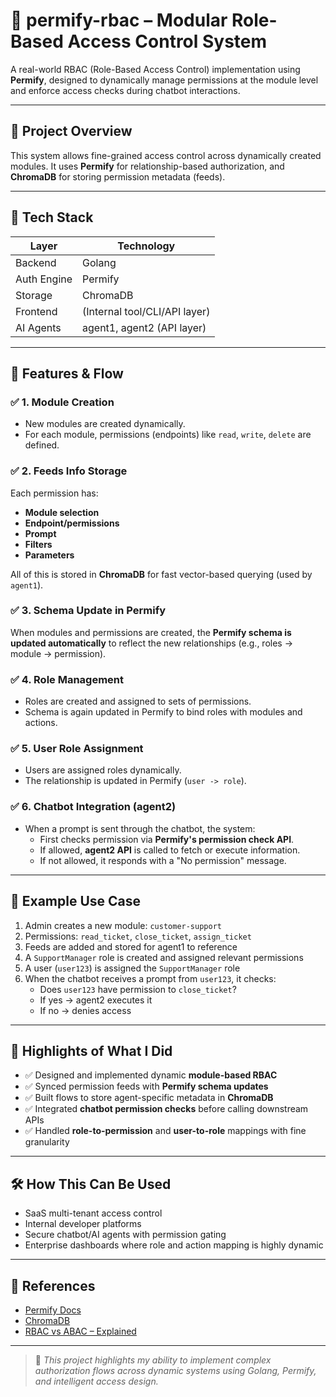 # 🔐 permify-rbac – Modular Role-Based Access Control System

A real-world RBAC (Role-Based Access Control) implementation using **Permify**, designed to dynamically manage permissions at the module level and enforce access checks during chatbot interactions.

---

## 📌 Project Overview

This system allows fine-grained access control across dynamically created modules. It uses **Permify** for relationship-based authorization, and **ChromaDB** for storing permission metadata (feeds).

---

## 🧱 Tech Stack

| Layer       | Technology     |
|-------------|----------------|
| Backend     | Golang         |
| Auth Engine | Permify        |
| Storage     | ChromaDB       |
| Frontend    | (Internal tool/CLI/API layer) |
| AI Agents   | agent1, agent2 (API layer) |

---

## 🧠 Features & Flow

### ✅ 1. **Module Creation**
- New modules are created dynamically.
- For each module, permissions (endpoints) like `read`, `write`, `delete` are defined.

### ✅ 2. **Feeds Info Storage**
Each permission has:
- **Module selection**
- **Endpoint/permissions**
- **Prompt**
- **Filters**
- **Parameters**

All of this is stored in **ChromaDB** for fast vector-based querying (used by `agent1`).

### ✅ 3. **Schema Update in Permify**
When modules and permissions are created, the **Permify schema is updated automatically** to reflect the new relationships (e.g., roles → module → permission).

### ✅ 4. **Role Management**
- Roles are created and assigned to sets of permissions.
- Schema is again updated in Permify to bind roles with modules and actions.

### ✅ 5. **User Role Assignment**
- Users are assigned roles dynamically.
- The relationship is updated in Permify (`user -> role`).

### ✅ 6. **Chatbot Integration (agent2)**
- When a prompt is sent through the chatbot, the system:
  - First checks permission via **Permify's permission check API**.
  - If allowed, **agent2 API** is called to fetch or execute information.
  - If not allowed, it responds with a "No permission" message.

---

## 🧩 Example Use Case

1. Admin creates a new module: `customer-support`
2. Permissions: `read_ticket`, `close_ticket`, `assign_ticket`
3. Feeds are added and stored for agent1 to reference
4. A `SupportManager` role is created and assigned relevant permissions
5. A user (`user123`) is assigned the `SupportManager` role
6. When the chatbot receives a prompt from `user123`, it checks:
   - Does `user123` have permission to `close_ticket`?
   - If yes → agent2 executes it
   - If no → denies access

---

## 🚀 Highlights of What I Did

- ✅ Designed and implemented dynamic **module-based RBAC**
- ✅ Synced permission feeds with **Permify schema updates**
- ✅ Built flows to store agent-specific metadata in **ChromaDB**
- ✅ Integrated **chatbot permission checks** before calling downstream APIs
- ✅ Handled **role-to-permission** and **user-to-role** mappings with fine granularity

---

## 🛠️ How This Can Be Used

- SaaS multi-tenant access control
- Internal developer platforms
- Secure chatbot/AI agents with permission gating
- Enterprise dashboards where role and action mapping is highly dynamic

---

## 📎 References

- [Permify Docs](https://docs.permify.co)
- [ChromaDB](https://www.trychroma.com/)
- [RBAC vs ABAC – Explained](https://permify.co/blog/rbac-vs-abac)

---

> 📌 _This project highlights my ability to implement complex authorization flows across dynamic systems using Golang, Permify, and intelligent access design._

